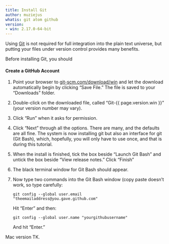 ```yaml
---
title: Install Git
author: muziejus
whatis: git atom github
version:
- win: 2.17.0-64-bit
---
```


Using [Git](/whatis/git) is not required for full integration into the plain
text universe, but putting your files under version control provides many
benefits.

Before installing Git, you should

#### Create a GitHub Account

<div class="pc">
<div class="win">


1. Point your browser to
   [git-scm.com/download/win](https://git-scm.com/download/win) and let the
   download automatically begin by clicking “Save File.” The file is saved to your “Downloads” folder.

1. Double-click on the downloaded file, called “Git-{{ page.version.win }}” (your version number may vary).

1. Click “Run” when it asks for permission.

1. Click “Next” through all the options. There are many, and the defaults are
   all fine. The system is now installing git but also an interface for git
   (Git Bash), which, hopefully, you will only have to use once, and that is
   during this tutorial.

1. When the install is finished, tick the box beside “Launch Git Bash” and
   untick the box beside “View release notes.” Click “Finish”

1. The black terminal window for Git Bash should appear.

1. Now type two commands into the Git Bash window (copy paste doesn’t work, so
   type carefully:

   `git config --global user.email "theemailaddress@you.gave.github.com"`

   Hit “Enter” and then:

   `git config --global user.name "yourgithubusername"`

   And hit “Enter.”
</div>
<div class="mac">

Mac version TK.

</div>
</div>

